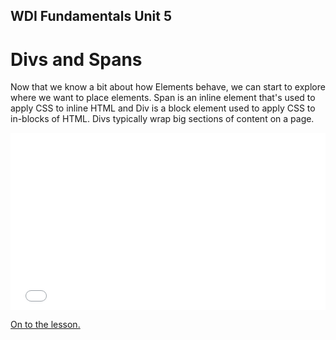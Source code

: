 **WDI Fundamentals Unit 5**
---

# Divs and Spans

Now that we know a bit about how Elements behave, we can start to explore where we want to place elements. Span is an inline element that's used to apply CSS to inline HTML and Div is a block element used to apply CSS to in-blocks of HTML. Divs typically wrap big sections of content on a page.

<div class="wistia_responsive_padding" style="padding:56.25% 0 0 0;position:relative;"><div class="wistia_responsive_wrapper" style="height:100%;left:0;position:absolute;top:0;width:100%;"><iframe src="//fast.wistia.net/embed/iframe/34jr20yvus?seo=false&videoFoam=true" allowtransparency="true" frameborder="0" scrolling="no" class="wistia_embed" name="wistia_embed" allowfullscreen mozallowfullscreen webkitallowfullscreen oallowfullscreen msallowfullscreen width="100%" height="100%"></iframe></div></div>
<script src="//fast.wistia.net/assets/external/E-v1.js" async></script>

[On to the lesson.](04_exercise.md)
